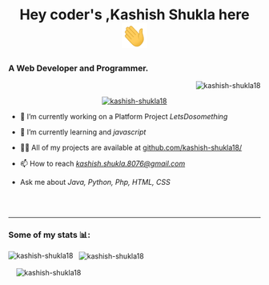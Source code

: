 <h1 align="center">Hey coder's ,Kashish Shukla  here<img  src="https://raw.githubusercontent.com/ABSphreak/ABSphreak/master/gifs/Hi.gif" height="50px" width="50px"> </h1>

<h3 align="left">A Web Developer and Programmer.</h3>


<p align="right"> <img src="https://komarev.com/ghpvc/?username=kashish-shukla18&label=Profile%20views&color=0e75b6&style=flat" alt="kashish-shukla18" /> </p>

<p align="center"> <a href="https://github.com/ryo-ma/github-profile-trophy"><img src="https://github-profile-trophy.vercel.app/?username=kashish-shukla18&theme=darkhub&margin-w=5&no-bg=True&no-frame=False" alt="kashish-shukla18" /></a> </p>

 - 🔭 I’m currently working on a Platform Project *LetsDosomething*

- 🌱 I’m currently learning  and *javascript*

- 👨‍💻 All of my projects are available at [github.com/kashish-shukla18/](github.com/kashish-shukla18)

- 📫 How to reach *kashish.shukla.8076@gmail.com*
 
- Ask me about *Java, Python, Php, HTML, CSS*
 <br>
<br>
</p> 

<!-- support section end here  -->

<hr>
<h3 align="left"> Some of my stats 📊:</h3>


 <p><img align="left" src="https://github-readme-stats.vercel.app/api/top-langs/?username=kashish-shukla18&langs_count=8&show_icons=true&locale=en&theme=midnight-purple" alt="kashish-shukla18" /></p>

<p>&nbsp;&nbsp;&nbsp;<img align="center" src="https://github-readme-stats.vercel.app/api?username=kashish-shukla18&show_icons=true&theme=midnight-purple" alt="kashish-shukla18" /></p>

<p>&nbsp;&nbsp;&nbsp; <img align="center" src="https://github-readme-streak-stats.herokuapp.com/?user=kashish-shukla18&theme=midnight-purple" alt="kashish-shukla18" /></p>


<p> &nbsp;&nbsp;&nbsp;<img scr="https://github-readme-stats.vercel.app/api/pin/?username=kashish-shukla18&repo=https://github.com/kashish-shukla18/myportfolio"> </p> 
 

 

 

